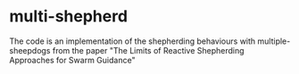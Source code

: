 # multi-shepherd
The code is an implementation of the shepherding behaviours with multiple-sheepdogs from the paper "The Limits of Reactive Shepherding Approaches for Swarm Guidance"
